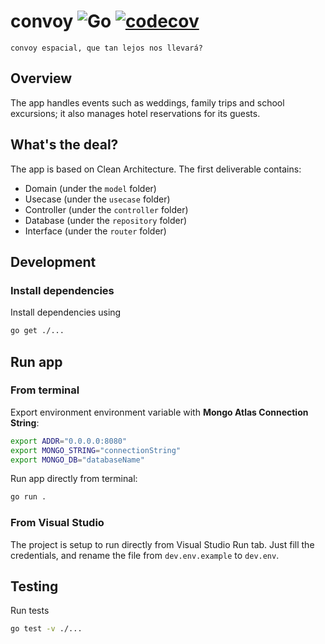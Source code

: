 # convoy    ![Go](https://github.com/javiertlopez/golang-bootcamp-2020/workflows/Go/badge.svg?branch=main)  [![codecov](https://codecov.io/gh/javiertlopez/golang-bootcamp-2020/branch/main/graph/badge.svg?token=8XM6UUO8UZ)](https://codecov.io/gh/javiertlopez/golang-bootcamp-2020)

    convoy espacial, que tan lejos nos llevará?

## Overview 

The app handles events such as weddings, family trips and school excursions; it also manages hotel reservations for its guests.

## What's the deal?

The app is based on Clean Architecture. The first deliverable contains:

- Domain (under the `model` folder)
- Usecase (under the `usecase` folder)
- Controller (under the `controller` folder)
- Database (under the `repository` folder)
- Interface (under the `router` folder)

## Development

### Install dependencies

Install dependencies using
```bash
go get ./...
```

## Run app

### From terminal
Export environment environment variable with **Mongo Atlas Connection String**:

```bash
export ADDR="0.0.0.0:8080"
export MONGO_STRING="connectionString"
export MONGO_DB="databaseName"
```

Run app directly from terminal:

```bash
go run .
```

### From Visual Studio

The project is setup to run directly from Visual Studio Run tab. Just fill the credentials, and rename the file from `dev.env.example` to `dev.env`.

## Testing

Run tests
```bash
go test -v ./...
```
